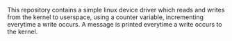 This repository contains a simple linux device driver which reads and writes from the kernel to userspace, using a counter variable, incrementing
everytime a write occurs. A message is printed everytime a write occurs to the kernel.
